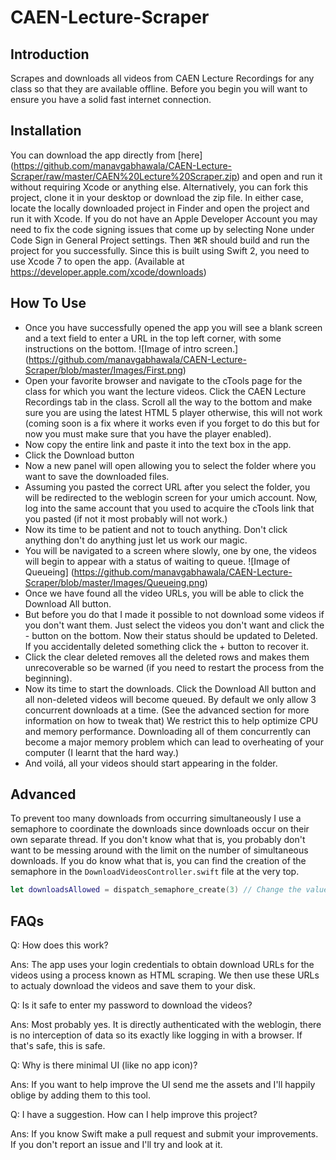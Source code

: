 # CAEN-Lecture-Scraper
## Introduction
Scrapes and downloads all videos from CAEN Lecture Recordings for any class so that they are available offline. Before you begin you will want to ensure you have a solid fast internet connection.
## Installation
You can download the app directly from [here] (https://github.com/manavgabhawala/CAEN-Lecture-Scraper/raw/master/CAEN%20Lecture%20Scraper.zip) and open and run it without requiring Xcode or anything else.
Alternatively, you can fork this project, clone it in your desktop or download the zip file. In either case, locate the locally downloaded project in Finder and open the project and run it with Xcode. If you do not have an Apple Developer Account you may need to fix the code signing issues that come up by selecting None under Code Sign in General Project settings. Then ⌘R should build and run the project for you successfully. Since this is built using Swift 2, you need to use Xcode 7 to open the app. (Available at https://developer.apple.com/xcode/downloads)


## How To Use
- Once you have successfully opened the app you will see a blank screen and a text field to enter a URL in the top left corner, with some instructions on the bottom. 
![Image of intro screen.]
(https://github.com/manavgabhawala/CAEN-Lecture-Scraper/blob/master/Images/First.png)
- Open your favorite browser and navigate to the cTools page for the class for which you want the lecture videos. Click the CAEN Lecture Recordings tab in the class. Scroll all the way to the bottom and make sure you are using the latest HTML 5 player otherwise, this will not work (coming soon is a fix where it works even if you forget to do this but for now you must make sure that you have the player enabled). 
- Now copy the entire link and paste it into the text box in the app.
- Click the Download button
- Now a new panel will open allowing you to select the folder where you want to save the downloaded files.
- Assuming you pasted the correct URL after you select the folder, you will be redirected to the weblogin screen for your umich account. Now, log into the same account that you used to acquire the cTools link that you pasted (if not it most probably will not work.)
- Now its time to be patient and not to touch anything. Don't click anything don't do anything just let us work our magic.
- You will be navigated to a screen where slowly, one by one, the videos will begin to appear with a status of waiting to queue.
![Image of Queueing]
(https://github.com/manavgabhawala/CAEN-Lecture-Scraper/blob/master/Images/Queueing.png)
- Once we have found all the video URLs, you will be able to click the Download All button.
- But before you do that I made it possible to not download some videos if you don't want them. Just select the videos you don't want and click the - button on the bottom. Now their status should be updated to Deleted. If you accidentally deleted something click the + button to recover it.
- Click the clear deleted removes all the deleted rows and makes them unrecoverable so be warned (if you need to restart the process from the beginning).
- Now its time to start the downloads. Click the Download All button and all non-deleted videos will become queued. By default we only allow 3 concurrent downloads at a time. (See the advanced section for more information on how to tweak that) We restrict this to help optimize CPU and memory performance. Downloading all of them concurrently can become a major memory problem which can lead to overheating of your computer (I learnt that the hard way.)
- And voilá, all your videos should start appearing in the folder.

## Advanced
To prevent too many downloads from occurring simultaneously I use a semaphore to coordinate the downloads since downloads occur on their own separate thread. If you don't know what that is, you probably don't want to be messing around with the limit on the number of simultaneous downloads. If you do know what that is, you can find the creation of the semaphore in the `DownloadVideosController.swift` file at the very top. 
```swift
let downloadsAllowed = dispatch_semaphore_create(3) // Change the value 3 to whatever you like. 
```

## FAQs
Q: How does this work?
 
Ans: The app uses your login credentials to obtain download URLs for the videos using a process known as HTML scraping. We then use these URLs to actualy download the videos and save them to your disk.

Q: Is it safe to enter my password to download the videos?

Ans: Most probably yes. It is directly authenticated with the weblogin, there is no interception of data so its exactly like logging in with a browser. If that's safe, this is safe.

Q: Why is there minimal UI (like no app icon)?

Ans: If you want to help improve the UI send me the assets and I'll happily oblige by adding them to this tool.

Q: I have a suggestion. How can I help improve this project?

Ans: If you know Swift make a pull request and submit your improvements. If you don't report an issue and I'll try and look at it.
